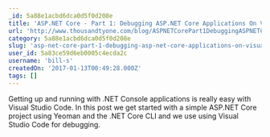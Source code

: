 ```yaml
---
_id: 5a88e1acbd6dca0d5f0d208e
title: 'ASP.NET Core - Part 1: Debugging ASP.NET Core Applications On Visual Studio Code'
url: 'http://www.thousandtyone.com/blog/ASPNETCorePart1DebuggingASPNETCoreApplicationsOnVisualStudioCode.aspx'
category: 5a88e1acbd6dca0d5f0d208e
slug: 'asp-net-core-part-1-debugging-asp-net-core-applications-on-visual-studio-code'
user_id: 5a83ce59d6eb0005c4ecda2c
username: 'bill-s'
createdOn: '2017-01-13T00:49:28.000Z'
tags: []
---
```


Getting up and running with .NET Console applications is really easy with Visual Studio Code. In this post we get started with a simple ASP.NET Core project using Yeoman and the .NET Core CLI and we use using Visual Studio Code for debugging.
